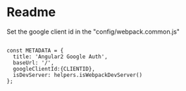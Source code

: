 <h1>Readme</h1>
<p>
  Set the google client id in the "config/webpack.common.js"

</p>


<code>
const METADATA = {
  title: 'Angular2 Google Auth',
  baseUrl: '/',
  googleClientId:{CLIENTID},
  isDevServer: helpers.isWebpackDevServer()
};
</code>